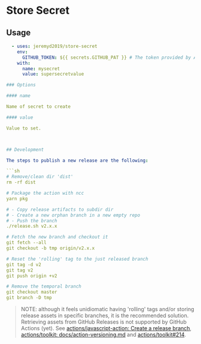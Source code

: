 # Store Secret

## Usage

```yaml
  - uses: jeremyd2019/store-secret
    env:
      GITHUB_TOKEN: ${{ secrets.GITHUB_PAT }} # The token provided by Actions doesn't work with the secrets api, you need to create your own token with either repo or public_repo scope
    with:
      name: mysecret
      value: supersecretvalue

### Options

#### name

Name of secret to create

#### value

Value to set.



## Development

The steps to publish a new release are the following:

```sh
# Remove/clean dir 'dist'
rm -rf dist

# Package the action with ncc
yarn pkg

# - Copy release artifacts to subdir dir
# - Create a new orphan branch in a new empty repo
# - Push the branch
./release.sh v2.x.x

# Fetch the new branch and checkout it
git fetch --all
git checkout -b tmp origin/v2.x.x

# Reset the 'rolling' tag to the just released branch
git tag -d v2
git tag v2
git push origin +v2

# Remove the temporal branch
git checkout master
git branch -D tmp
```

> NOTE: although it feels unidiomatic having 'rolling' tags and/or storing release assets in specific branches, it is the recommended solution. Retrieving assets from GitHub Releases is not supported by GitHub Actions (yet). See [actions/javascript-action: Create a release branch](https://github.com/actions/javascript-action#create-a-release-branch), [actions/toolkit: docs/action-versioning.md](https://github.com/actions/toolkit/blob/master/docs/action-versioning.md) and [actions/toolkit#214](https://github.com/actions/toolkit/issues/214).
